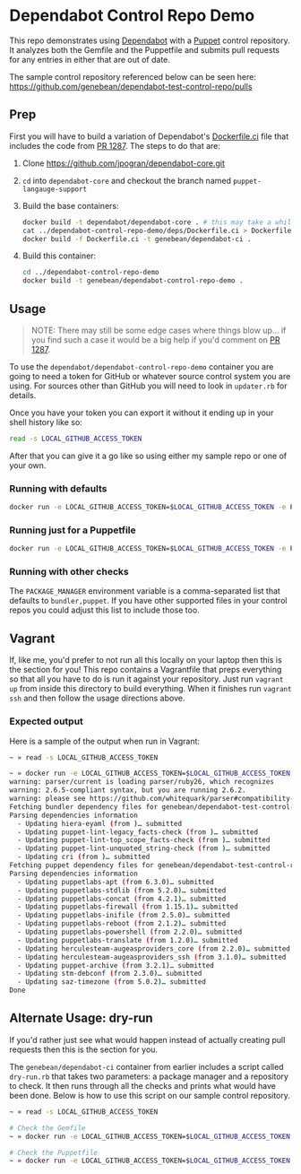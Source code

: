 # Dependabot Control Repo Demo

This repo demonstrates using [Dependabot](https://dependabot.com) with a [Puppet](https://puppet.com/) control repository. It analyzes both the Gemfile and the Puppetfile and submits pull requests for any entries in either that are out of date.

The sample control repository referenced below can be seen here: https://github.com/genebean/dependabot-test-control-repo/pulls

## Prep

First you will have to build a variation of Dependabot's [Dockerfile.ci](https://github.com/dependabot/dependabot-core/blob/master/Dockerfile.ci) file that includes the code from [PR 1287](https://github.com/dependabot/dependabot-core/pull/1287). The steps to do that are:

1. Clone https://github.com/jpogran/dependabot-core.git
2. `cd` into `dependabot-core` and checkout the branch named `puppet-langauge-support`
3. Build the base containers:

   ```bash
   docker build -t dependabot/dependabot-core . # this may take a while
   cat ../dependabot-control-repo-demo/deps/Dockerfile.ci > Dockerfile.ci
   docker build -f Dockerfile.ci -t genebean/dependabot-ci .
   ```

4. Build this container:

   ```bash
   cd ../dependabot-control-repo-demo
   docker build -t genebean/dependabot-control-repo-demo .
   ```

## Usage

> NOTE: There may still be some edge cases where things blow up... if you find such a case it would be a big help if you'd comment on [PR 1287](https://github.com/dependabot/dependabot-core/pull/1287).

To use the `dependabot/dependabot-control-repo-demo` container you are going to need a token for GitHub or whatever source control system you are using. For sources other than GitHub you will need to look in `updater.rb` for details.

Once you have your token you can export it without it ending up in your shell history like so:

```bash
read -s LOCAL_GITHUB_ACCESS_TOKEN
```

After that you can give it a go like so using either my sample repo or one of your own.

### Running with defaults

```bash
docker run -e LOCAL_GITHUB_ACCESS_TOKEN=$LOCAL_GITHUB_ACCESS_TOKEN -e PROJECT_PATH='genebean/dependabot-test-control-repo' --rm genebean/dependabot-control-repo-demo
```

### Running just for a Puppetfile

```bash
docker run -e LOCAL_GITHUB_ACCESS_TOKEN=$LOCAL_GITHUB_ACCESS_TOKEN -e PACKAGE_MANAGER='puppet' -e PROJECT_PATH='genebean/dependabot-test-control-repo' --rm genebean/dependabot-control-repo-demo
```

### Running with other checks

The `PACKAGE_MANAGER` environment variable is a comma-separated list that defaults to `bundler,puppet`. If you have other supported files in your control repos you could adjust this list to include those too.

## Vagrant

If, like me, you'd prefer to not run all this locally on your laptop then this is the section for you! This repo contains a Vagrantfile that preps everything so that all you have to do is run it against your repository. Just run `vagrant up` from inside this directory to build everything. When it finishes run `vagrant ssh` and then follow the usage directions above.

### Expected output

Here is a sample of the output when run in Vagrant:

```bash
~ » read -s LOCAL_GITHUB_ACCESS_TOKEN

~ » docker run -e LOCAL_GITHUB_ACCESS_TOKEN=$LOCAL_GITHUB_ACCESS_TOKEN -e PROJECT_PATH='genebean/dependabot-test-control-repo' -it --rm genebean/dependabot-control-repo-demo 
warning: parser/current is loading parser/ruby26, which recognizes
warning: 2.6.5-compliant syntax, but you are running 2.6.2.
warning: please see https://github.com/whitequark/parser#compatibility-with-ruby-mri.
Fetching bundler dependency files for genebean/dependabot-test-control-repo
Parsing dependencies information
  - Updating hiera-eyaml (from )… submitted
  - Updating puppet-lint-legacy_facts-check (from )… submitted
  - Updating puppet-lint-top_scope_facts-check (from )… submitted
  - Updating puppet-lint-unquoted_string-check (from )… submitted
  - Updating cri (from )… submitted
Fetching puppet dependency files for genebean/dependabot-test-control-repo
Parsing dependencies information
  - Updating puppetlabs-apt (from 6.3.0)… submitted
  - Updating puppetlabs-stdlib (from 5.2.0)… submitted
  - Updating puppetlabs-concat (from 4.2.1)… submitted
  - Updating puppetlabs-firewall (from 1.15.1)… submitted
  - Updating puppetlabs-inifile (from 2.5.0)… submitted
  - Updating puppetlabs-reboot (from 2.1.2)… submitted
  - Updating puppetlabs-powershell (from 2.2.0)… submitted
  - Updating puppetlabs-translate (from 1.2.0)… submitted
  - Updating herculesteam-augeasproviders_core (from 2.2.0)… submitted
  - Updating herculesteam-augeasproviders_ssh (from 3.1.0)… submitted
  - Updating puppet-archive (from 3.2.1)… submitted
  - Updating stm-debconf (from 2.3.0)… submitted
  - Updating saz-timezone (from 5.0.2)… submitted
Done
```

## Alternate Usage: dry-run

If you'd rather just see what would happen instead of actually creating pull requests then this is the section for you.

The `genebean/dependabot-ci` container from earlier includes a script called `dry-run.rb` that takes two parameters: a package manager and a repository to check. It then runs through all the checks and prints what would have been done. Below is how to use this script on our sample control repository.

```bash
~ » read -s LOCAL_GITHUB_ACCESS_TOKEN

# Check the Gemfile
~ » docker run -e LOCAL_GITHUB_ACCESS_TOKEN=$LOCAL_GITHUB_ACCESS_TOKEN --rm genebean/dependabot-ci bin/dry-run.rb bundler genebean/dependabot-test-control-repo

# Check the Puppetfile
~ » docker run -e LOCAL_GITHUB_ACCESS_TOKEN=$LOCAL_GITHUB_ACCESS_TOKEN --rm genebean/dependabot-ci bin/dry-run.rb puppet genebean/dependabot-test-control-repo
```

